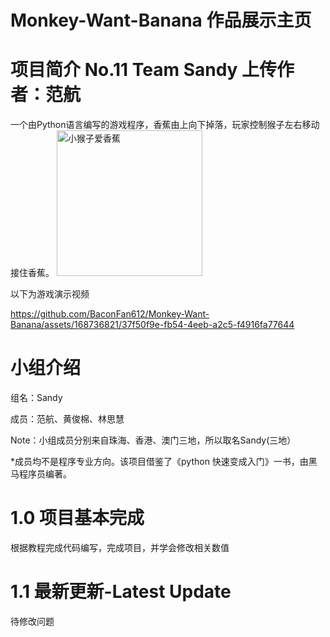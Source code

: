 # Monkey-Want-Banana 作品展示主页
# 项目简介 No.11 Team Sandy 上传作者：范航

一个由Python语言编写的游戏程序，香蕉由上向下掉落，玩家控制猴子左右移动接住香蕉。
<img width="233" alt="小猴子爱香蕉" src="https://github.com/BaconFan612/Monkey-Want-Banana/assets/168736821/ef602bce-2a86-4cf5-aff9-137e8678545a">

以下为游戏演示视频

https://github.com/BaconFan612/Monkey-Want-Banana/assets/168736821/37f50f9e-fb54-4eeb-a2c5-f4916fa77644

# 小组介绍

组名：Sandy 

成员：范航、黄俊棉、林思慧  

Note：小组成员分别来自珠海、香港、澳门三地，所以取名Sandy(三地） 

*成员均不是程序专业方向。该项目借鉴了《python 快速变成入门》一书，由黑马程序员编著。

# 1.0 项目基本完成
根据教程完成代码编写，完成项目，并学会修改相关数值

# 1.1 最新更新-Latest Update
待修改问题

